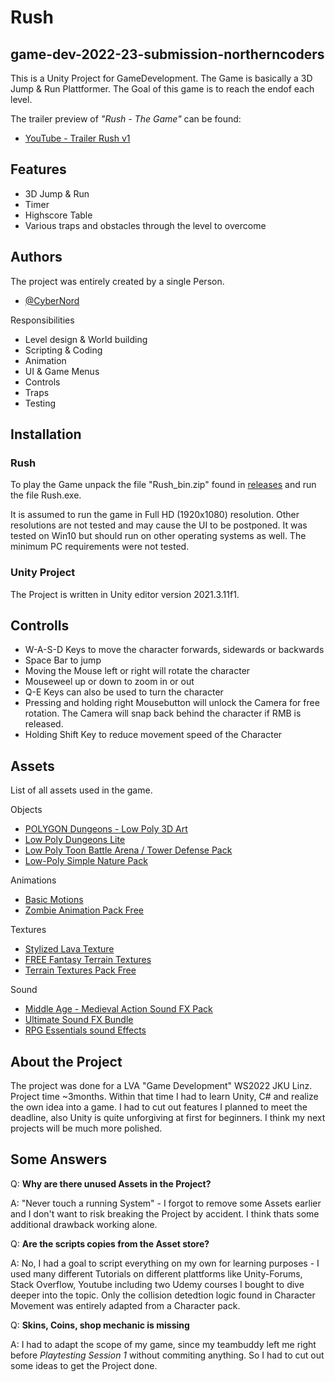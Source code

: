 # Rush
## game-dev-2022-23-submission-northerncoders

This is a Unity Project for GameDevelopment.  The Game is basically a 3D Jump & Run Plattformer. The Goal of this game is to reach the endof each level.


The trailer preview of *"Rush - The Game"* can be found: 

 - [YouTube -  Trailer Rush v1](https://www.youtube.com/watch?v=r4lnEHMvj3A&ab_channel=NorthernCoder)

## Features

- 3D Jump & Run
-  Timer 
- Highscore Table
- Various traps and obstacles through the level to overcome

## Authors

The project was entirely created  by a single Person.
- [@CyberNord](https://github.com/CyberNord) 

Responsibilities 
 - Level design & World building
 - Scripting & Coding
 - Animation
 - UI & Game Menus 
 - Controls
 - Traps
 - Testing

## Installation

### Rush
To play the Game unpack the file "Rush_bin.zip" found in [releases](https://github.com/CyberNord/GameDev_Rush/releases/tag/release_rush_prototype) and run the file Rush.exe.

It is assumed to run the game in Full HD (1920x1080) resolution. Other resolutions are not tested and may cause the UI to be postponed. 
It was tested on Win10 but should run on other operating systems as well. 
The minimum PC requirements were not tested. 

### Unity Project
The Project is written in Unity editor version 2021.3.11f1.

## Controlls

* W-A-S-D Keys to move the character forwards, sidewards or backwards
* Space Bar to jump 
* Moving the Mouse left or right will rotate the character
* Mouseweel up or down to zoom in or out
* Q-E Keys can also be used to turn the character
* Pressing and holding right Mousebutton will unlock the Camera for free rotation. The Camera will snap back behind the character if RMB is released.
* Holding Shift Key to reduce movement speed of the Character


## Assets

List of all assets used in the game. 

Objects
 - [POLYGON Dungeons - Low Poly 3D Art](https://assetstore.unity.com/packages/3d/environments/dungeons/polygon-dungeons-low-poly-3d-art-by-synty-102677)
 - [Low Poly Dungeons Lite](https://assetstore.unity.com/packages/3d/environments/dungeons/low-poly-dungeons-lite-177937)
 - [Low Poly Toon Battle Arena / Tower Defense Pack](https://assetstore.unity.com/packages/3d/environments/dungeons/dungeon-low-poly-toon-battle-arena-tower-defense-pack-109791)
 - [Low-Poly Simple Nature Pack](https://assetstore.unity.com/packages/3d/environments/landscapes/low-poly-simple-nature-pack-162153)

Animations
 - [Basic Motions](https://assetstore.unity.com/packages/3d/animations/basic-motions-157744)
 - [Zombie Animation Pack Free](https://assetstore.unity.com/packages/3d/animations/zombie-animation-pack-free-150219)

Textures 
- [Stylized Lava Texture](https://assetstore.unity.com/packages/2d/textures-materials/nature/stylized-lava-texture-153161)
- [FREE Fantasy Terrain Textures](https://assetstore.unity.com/packages/2d/textures-materials/free-fantasy-terrain-textures-233640)
- [Terrain Textures Pack Free ](https://assetstore.unity.com/packages/2d/textures-materials/nature/terrain-textures-pack-free-139542)

Sound
- [Middle Age - Medieval Action Sound FX Pack](https://assetstore.unity.com/packages/audio/sound-fx/middle-age-medieval-action-sound-fx-pack-54030)
- [Ultimate Sound FX Bundle](https://assetstore.unity.com/packages/audio/sound-fx/ultimate-sound-fx-bundle-151756)
- [RPG Essentials sound Effects](https://assetstore.unity.com/packages/audio/sound-fx/rpg-essentials-sound-effects-free-227708)

## About the Project
The project was done for a LVA "Game Development" WS2022 JKU Linz. 
Project time ~3months. Within that time I had to learn Unity, C# and realize the own idea into a game. 
I had to cut out features I planned to meet the deadline, also Unity is quite unforgiving at first for beginners. 
I think my next projects will be much more polished. 

## Some Answers

Q: **Why are there unused Assets in the Project?**

A:  "Never touch a running System" - I forgot to remove some Assets earlier and I don't want to risk breaking the Project by accident. I think thats some additional drawback working alone. 

Q: **Are the scripts copies from the Asset store?**

A: No, I had a goal to script everything on my own for learning purposes - I used many different Tutorials on different plattforms like Unity-Forums, Stack Overflow, Youtube including two Udemy courses I bought to dive deeper into the topic. 
Only  the collision detedtion logic found in Character Movement was entirely adapted from a Character pack.

Q: **Skins, Coins, shop mechanic is missing**

A: I had to adapt the scope of my game, since my teambuddy left me right before *Playtesting Session 1* without commiting anything. So I had to cut out some ideas to get the Project done. 
